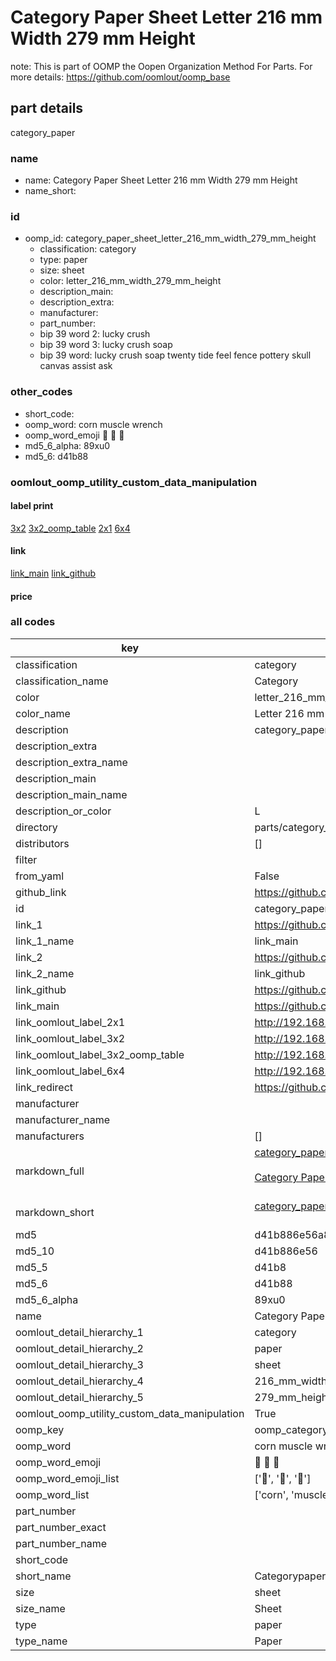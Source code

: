 # Category Paper Sheet Letter 216 mm Width 279 mm Height  

note: This is part of OOMP the Oopen Organization Method For Parts. For more details: https://github.com/oomlout/oomp_base

##  part details
  



category_paper



### name
* name: Category Paper Sheet Letter 216 mm Width 279 mm Height
* name_short: 
### id
* oomp_id: category_paper_sheet_letter_216_mm_width_279_mm_height
  * classification: category
  * type: paper
  * size: sheet
  * color: letter_216_mm_width_279_mm_height
  * description_main: 
  * description_extra: 
  * manufacturer: 
  * part_number: 
  * bip 39 word 2: lucky crush
  * bip 39 word 3: lucky crush soap
  * bip 39 word: lucky crush soap twenty tide feel fence pottery skull canvas assist ask

### other_codes
* short_code: 
* oomp_word: corn muscle wrench
* oomp_word_emoji :corn: :muscle: :wrench:
* md5_6_alpha: 89xu0
* md5_6: d41b88






### oomlout_oomp_utility_custom_data_manipulation
#### label print
[3x2](http://192.168.1.245:1112/?label=oomp%2089xu0)
[3x2_oomp_table](http://192.168.1.108:1112/?label=oomp%2089xu0)
[2x1](http://192.168.1.242:1112/?label=oomp%2089xu0)
[6x4](http://192.168.1.55:1112/?label=oomp%2089xu0)    

#### link

[link_main](https://github.com/oomlout/oomlout_oomp_version_1_messy/tree/main/parts/category_paper_sheet_letter_216_mm_width_279_mm_height) [link_github](https://github.com/oomlout/oomlout_oomp_version_1_messy/tree/main/parts/category_paper_sheet_letter_216_mm_width_279_mm_height)                             

#### price







### all codes 
| key | value |  
| --- | --- |  
| classification | category |  
| classification_name | Category |  
| color | letter_216_mm_width_279_mm_height |  
| color_name | Letter 216 mm Width 279 mm Height |  
| description | category_paper |  
| description_extra |  |  
| description_extra_name |  |  
| description_main |  |  
| description_main_name |  |  
| description_or_color | L  |  
| directory | parts/category_paper_sheet_letter_216_mm_width_279_mm_height |  
| distributors | [] |  
| filter |  |  
| from_yaml | False |  
| github_link | https://github.com/oomlout/oomlout_oomp_part_src/tree/main/parts/category_paper_sheet_letter_216_mm_width_279_mm_height |  
| id | category_paper_sheet_letter_216_mm_width_279_mm_height |  
| link_1 | https://github.com/oomlout/oomlout_oomp_version_1_messy/tree/main/parts/category_paper_sheet_letter_216_mm_width_279_mm_height |  
| link_1_name | link_main |  
| link_2 | https://github.com/oomlout/oomlout_oomp_version_1_messy/tree/main/parts/category_paper_sheet_letter_216_mm_width_279_mm_height |  
| link_2_name | link_github |  
| link_github | https://github.com/oomlout/oomlout_oomp_version_1_messy/tree/main/parts/category_paper_sheet_letter_216_mm_width_279_mm_height |  
| link_main | https://github.com/oomlout/oomlout_oomp_version_1_messy/tree/main/parts/category_paper_sheet_letter_216_mm_width_279_mm_height |  
| link_oomlout_label_2x1 | http://192.168.1.242:1112/?label=oomp%2089xu0 |  
| link_oomlout_label_3x2 | http://192.168.1.245:1112/?label=oomp%2089xu0 |  
| link_oomlout_label_3x2_oomp_table | http://192.168.1.108:1112/?label=oomp%2089xu0 |  
| link_oomlout_label_6x4 | http://192.168.1.55:1112/?label=oomp%2089xu0 |  
| link_redirect | https://github.com/oomlout/oomlout_oomp_version_1_messy/tree/main/parts/category_paper_sheet_letter_216_mm_width_279_mm_height |  
| manufacturer |  |  
| manufacturer_name |  |  
| manufacturers | [] |  
| markdown_full | [category_paper_sheet_letter_216_mm_width_279_mm_height](none)<br>[](none)<br>[Category Paper Sheet Letter 216 Mm Width 279 Mm Height](none)<br><br> |  
| markdown_short | [category_paper_sheet_letter_216_mm_width_279_mm_height](none)<br><br> |  
| md5 | d41b886e56a8eaa15370eeb39b4d4425 |  
| md5_10 | d41b886e56 |  
| md5_5 | d41b8 |  
| md5_6 | d41b88 |  
| md5_6_alpha | 89xu0 |  
| name | Category Paper Sheet Letter 216 mm Width 279 mm Height |  
| oomlout_detail_hierarchy_1 | category |  
| oomlout_detail_hierarchy_2 | paper |  
| oomlout_detail_hierarchy_3 | sheet |  
| oomlout_detail_hierarchy_4 | 216_mm_width |  
| oomlout_detail_hierarchy_5 | 279_mm_height |  
| oomlout_oomp_utility_custom_data_manipulation | True |  
| oomp_key | oomp_category_paper_sheet_letter_216_mm_width_279_mm_height |  
| oomp_word | corn muscle wrench |  
| oomp_word_emoji | :corn: :muscle: :wrench: |  
| oomp_word_emoji_list | [':corn:', ':muscle:', ':wrench:'] |  
| oomp_word_list | ['corn', 'muscle', 'wrench'] |  
| part_number |  |  
| part_number_exact |  |  
| part_number_name |  |  
| short_code |  |  
| short_name | Categorypaper |  
| size | sheet |  
| size_name | Sheet |  
| type | paper |  
| type_name | Paper |  
